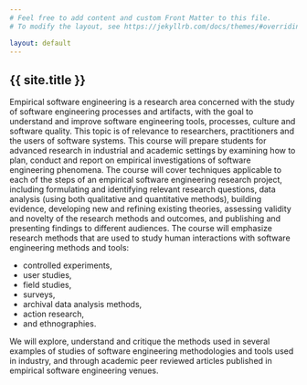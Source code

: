 ```yaml
---
# Feel free to add content and custom Front Matter to this file.
# To modify the layout, see https://jekyllrb.com/docs/themes/#overriding-theme-defaults

layout: default
---
```


<div id="div-title" class="pure-u-1">
    <h2>{{ site.title }}</h2>
</div>

Empirical software engineering is a research area concerned with the study of software engineering processes and artifacts, with the goal to understand and improve software engineering tools, processes, culture and software quality.
This topic is of relevance to researchers, practitioners and the users of software systems.
This course will prepare students for advanced research in industrial and academic settings by examining how to plan, conduct and report on empirical investigations of software engineering phenomena.
The course will cover techniques applicable to each of the steps of an empirical software engineering research project, including formulating and identifying relevant research questions, data analysis (using both qualitative and quantitative methods), building evidence, developing new and refining existing theories, assessing validity and novelty of the research methods and outcomes, and publishing and presenting findings to different audiences.
The course will emphasize research methods that are used to study human interactions with software engineering methods and tools:
- controlled experiments,
- user studies,
- field studies,
- surveys,
- archival data analysis methods,
- action research,
- and ethnographies.

We will explore, understand and critique the methods used in several examples of studies of software engineering methodologies and tools used in industry, and through academic peer reviewed articles published in empirical software engineering venues.
